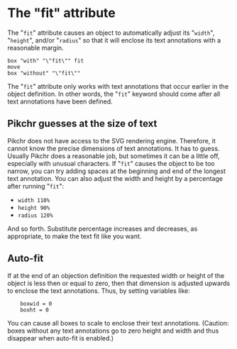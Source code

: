 # The "fit" attribute

The "`fit`" attribute causes an object to automatically adjust its
"`width`", "`height`", and/or "`radius`" so that it will enclose its
text annotations with a reasonable margin.

~~~ pikchr toggle
box "with" "\"fit\"" fit
move
box "without" "\"fit\""
~~~

The "`fit`" attribute only works with text annotations that occur
earlier in the object definition.  In other words, the "`fit`" keyword
should come after all text annotations have been defined.

## Pikchr guesses at the size of text

Pikchr does not have access to the SVG rendering engine.  Therefore,
it cannot know the precise dimensions of text annotations.  It has to
guess.  Usually Pikchr does a reasonable job, but sometimes it can be
a little off, especially with unusual characters.  If "`fit`" causes the
object to be too narrow, you can try adding spaces at the beginning and
end of the longest text annotation.  You can also adjust the width
and height by a percentage after running "`fit`":

   *  `width 110%`
   *  `height 90%`
   *  `radius 120%`

And so forth.  Substitute percentage increases and decreases, as
appropriate, to make the text fit like you want.

## Auto-fit

If at the end of an objection definition the requested width or height of the
object is less then or equal to zero, then that dimension is adjusted
upwards to enclose the text annotations.	  Thus, by setting variables
like:

~~~
    boxwid = 0
    boxht = 0
~~~

You can cause all boxes to scale to enclose their text annotations.
(Caution:  boxes without any text annotations go to zero height and width
and thus disappear when auto-fit is enabled.)
